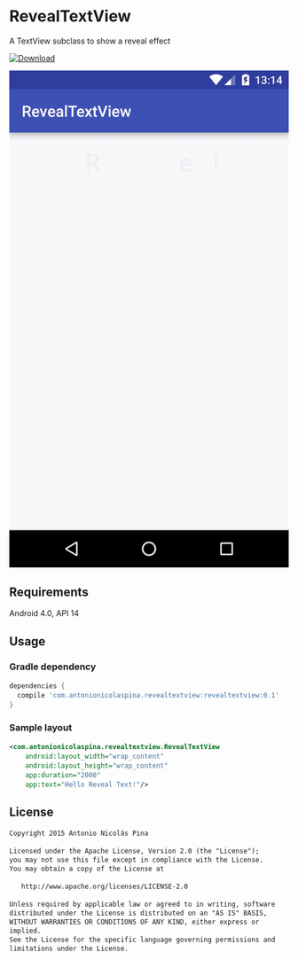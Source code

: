 # RevealTextView
A TextView subclass to show a reveal effect

[ ![Download](https://api.bintray.com/packages/anpez/maven/revealtextview/images/download.svg) ](https://bintray.com/anpez/maven/revealtextview/_latestVersion)

![Snapshot](https://raw.githubusercontent.com/ANPez/RevealTextView/master/snapshot.gif)

## Requirements
Android 4.0, API 14

## Usage
### Gradle dependency

```groovy
dependencies {
  compile 'com.antonionicolaspina.revealtextview:revealtextview:0.1'
}
```

### Sample layout

```xml
<com.antonionicolaspina.revealtextview.RevealTextView
    android:layout_width="wrap_content"
    android:layout_height="wrap_content"
    app:duration="2000"
    app:text="Hello Reveal Text!"/>
```

## License
    Copyright 2015 Antonio Nicolás Pina

    Licensed under the Apache License, Version 2.0 (the "License");
    you may not use this file except in compliance with the License.
    You may obtain a copy of the License at

       http://www.apache.org/licenses/LICENSE-2.0

    Unless required by applicable law or agreed to in writing, software
    distributed under the License is distributed on an "AS IS" BASIS,
    WITHOUT WARRANTIES OR CONDITIONS OF ANY KIND, either express or implied.
    See the License for the specific language governing permissions and
    limitations under the License.
